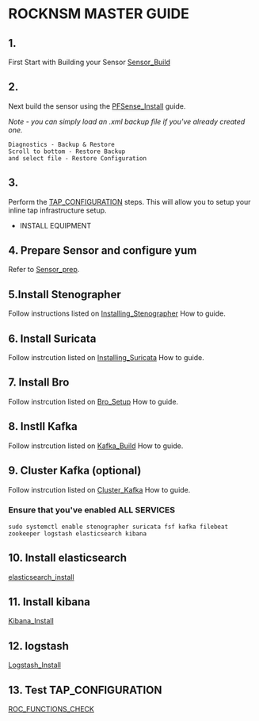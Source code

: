 # ROCKNSM MASTER GUIDE
## 1.
First Start with Building your Sensor [Sensor_Build](Sensor_Build.md)

## 2.
Next build the sensor using the [PFSense_Install](PFSense_Install.md) guide.

*Note - you can simply load an .xml backup file if you've already created one.*
```
Diagnostics - Backup & Restore
Scroll to bottom - Restore Backup
and select file - Restore Configuration

```
## 3.
Perform the [TAP_CONFIGURATION](Tap_Configuration.md) steps. This will allow you to setup your inline tap infrastructure setup.

* INSTALL EQUIPMENT

## 4. Prepare Sensor and configure yum
Refer to [Sensor_prep](Sensor_prep.md).

## 5.Install Stenographer

Follow instructions listed on [Installing_Stenographer](Installing_Stenographer.md) How to guide.

## 6. Install Suricata

Follow instrcution listed on [Installing_Suricata](Installing_Suricata.md) How to guide.

## 7. Install Bro
Follow instrcution listed on [Bro_Setup](Bro_Setup.md) How to guide.

## 8. Instll Kafka
Follow instrcution listed on [Kafka_Build](Kafka_Build.md) How to guide.

## 9. Cluster Kafka (optional)
Follow instrcution listed on [Cluster_Kafka](cluster%20kafka) How to guide.

### Ensure that you've enabled ALL SERVICES

`sudo systemctl enable stenographer suricata fsf kafka filebeat zookeeper logstash elasticsearch kibana`


## 10. Install elasticsearch
[elasticsearch_install](Elasticsearch_Install.md)

## 11. Install kibana
[Kibana_Install](Kibana_install.md)

## 12. logstash
[Logstash_Install](Logstash_Install.md)

## 13. Test TAP_CONFIGURATION
[ROC_FUNCTIONS_CHECK](ROCK_FUNCTIONS_CHECK.md)
